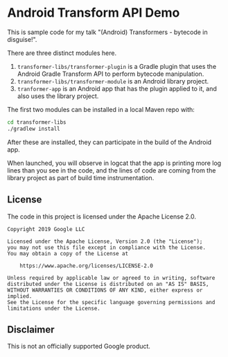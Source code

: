 # Android Transform API Demo

This is sample code for my talk "(Android) Transformers - bytecode in disguise!".

There are three distinct modules here.

1. `transformer-libs/transformer-plugin` is a Gradle plugin that uses the
   Android Gradle Transform API to perform bytecode manipulation.
1. `transformer-libs/transformer-module` is an Android library project.
1. `tranformer-app` is an Android app that has the plugin applied to it,
   and also uses the library project.

The first two modules can be installed in a local Maven repo with:

```bash
cd transformer-libs
./gradlew install
```

After these are installed, they can participate in the build of the Android
app.

When launched, you will observe in logcat that the app is printing more
log lines than you see in the code, and the lines of code are coming
from the library project as part of build time instrumentation.

## License

The code in this project is licensed under the Apache License 2.0.

```text
Copyright 2019 Google LLC

Licensed under the Apache License, Version 2.0 (the "License");
you may not use this file except in compliance with the License.
You may obtain a copy of the License at

    https://www.apache.org/licenses/LICENSE-2.0

Unless required by applicable law or agreed to in writing, software
distributed under the License is distributed on an "AS IS" BASIS,
WITHOUT WARRANTIES OR CONDITIONS OF ANY KIND, either express or implied.
See the License for the specific language governing permissions and
limitations under the License.
```

## Disclaimer

This is not an officially supported Google product.
